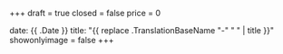 +++
draft = true
closed = false
price = 0

date: {{ .Date }}
title: "{{ replace .TranslationBaseName "-" " " | title }}"
showonlyimage = false
+++
